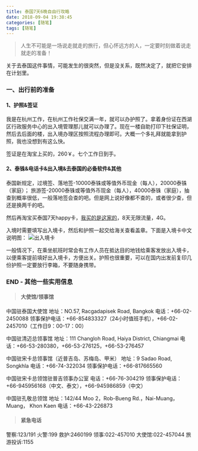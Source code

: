 ```yaml
---
title: 泰国7天6晚自由行攻略
date: 2018-09-04 19:38:45
categories: [随笔]
tags: [随笔]
---
```


> 人生不可能是一场说走就走的旅行，但心怀远方的人，一定要时刻做着说走就走的准备！

<font face="STCAIYUN">关于去泰国这件事情，可能发生的很突然，但是没关系，既然决定了，就把它安排在计划里。</font>

### 一、出行前的准备
#### 1、护照&签证
我是在杭州工作，在杭州工作社保交满一年，就可以办护照了。拿着身份证在西湖区行政服务中心的出入境管理那儿就可以办理了。现在一楼自助打印下社保证明，然后去后面的楼，出入境办理区按照流程办理即可。大概一个多礼拜就能拿到护照，我也没想到有这么快。

签证是在淘宝上买的，260￥。七个工作日到手。
#### 2、泰铢&电话卡&出入境&去泰国的必备软件&其他

泰国新规定，过境签、落地签-10000泰铢或等值外币现金（每人），20000泰铢（家庭）；
旅游签-20000泰铢或等值外币现金（每人），40000泰铢（家庭），抽查到概率很低，一般落地签会查的吧。但是网上说好像都不查的，或者很少查，但还是换两千的吧。

然后再淘宝买泰国7天happy卡，[我买的是这家的](https://traveldetail.fliggy.com/item.htm?spm=a230r.1.14.1.42f77cb9MwHKZ4&id=38255797452&ns=1&abbucket=7&smToken=ef69fda777d249bab6581b59d4cb9a82&smSign=twzGgFTirKEEIRtKkNLrYQ%3D%3D)，8天无限流量，4G。

入境时需要填写出入境卡，然后和护照一起交给海关查看盖章。下面是入境卡中文说明图：
![出入境卡](http://ol3d80aa0.bkt.clouddn.com/%E6%B3%B0%E5%9B%BD%E5%87%BA%E5%85%A5%E5%A2%83%E5%8D%A1%E4%B8%AD%E6%96%87.jpg)

一般情况下，在乘坐航班时常会有工作人员在抵达目的地钱给乘客发放出入境卡，以便乘客提前填好出入境卡，方便出关。护照也很重要，可以在国内出发前复印几份护照一定要放行李箱，不要随身携带。






<!--more-->

### END - 其他一些实用信息
> #### 大使馆/领事馆

中国驻泰国大使馆
地址：NO.57, Racgadapisek Road, Bangkok
电话：+66-02-2450088
领事保护电话：+66-854833327（24小时值班手机），+66-02-2457010（工作日9：00-17：00）

中国驻清迈总领事馆
地址：111 Changloh Road, Haiya District, Chiangmai
电话：+66-53-280380，+66-53-276125，+66-53-276457

中国驻宋卡总领事馆（近普吉岛、苏梅岛、甲米）
地址：9 Sadao Road, Songkhla
电话：+66-74-322034
领事保护电话：+66-817665560

中国驻宋卡总领馆驻普吉领事办公室
电话：+66-76-304219
领事保护电话：+66-945956168（中文、泰文），+66-945986859（中文）

中国驻孔敬总领馆
地址：142/44 Moo 2，Rob-Bueng Rd.，Nai-Muang， Muang， Khon Kaen
电话：+66-43-226873

> #### 紧急电话

警察:123/191
火警:199
救护:2460199
领事:022-457010
大使馆:022-457044
旅游投诉:1155
